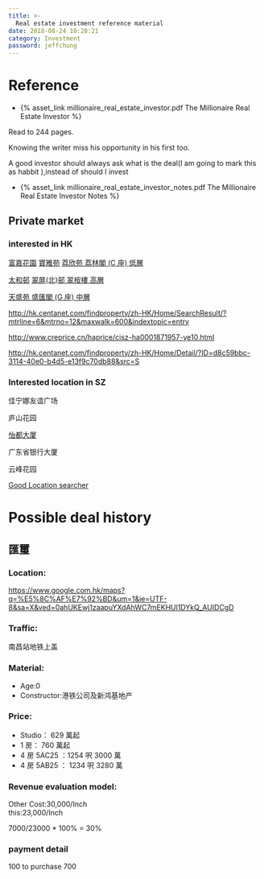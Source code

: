 ```yaml
---
title: >-
  Real estate investment reference material
date: 2018-08-24 10:28:21
category: Investment
password: jeffchung
---
```


# Reference

- {% asset_link millionaire_real_estate_investor.pdf The Millionaire Real Estate Investor %}

Read to 244 pages.

Knowing the writer miss his opportunity in his first too.

A good investor should always ask what is the deal(I am going to mark this as habbit ),instead of should I invest

- {% asset_link millionaire_real_estate_investor_notes.pdf The Millionaire Real Estate Investor Notes %}

## Private market

### interested in HK

[富嘉花園](http://hk.centanet.com/findproperty/zh-HK/Home/Detail/?ID=c3ab6653-a2b1-40aa-b9c5-1cd2de930354&src=S)
[寶雅苑](http://hk.centanet.com/findproperty/zh-HK/Home/Detail/?ID=9c51cb49-7aa4-4bed-b7e7-3f4f80c09673&src=S)
[荔欣苑 荔林閣 (C 座) 低層](http://hk.centanet.com/findproperty/Home/Detail/?ID=b80c000a-eb19-4c9e-8b3f-637d75ebcf6a&src=S)

[太和邨](http://hk.centanet.com/findproperty/Home/Detail/?ID=b3dfbd20-2340-486a-9abb-0a00e0217f33&src=S)
[翠屏(北)邨 翠桉樓 高層](http://hk.centanet.com/findproperty/zh-HK/Home/SearchResult/?mtrno=7&maxwalk=600&mtrline=2)

[天盛苑 盛匯閣 (G 座) 中層](http://hk.centanet.com/findproperty/zh-HK/Home/SearchResult/?mtrno=67&maxwalk=600&mtrline=8)

http://hk.centanet.com/findproperty/zh-HK/Home/SearchResult/?mtrline=6&mtrno=12&maxwalk=600&indextopic=entry

http://www.creprice.cn/haprice/cisz-ha0001871957-ye10.html

http://hk.centanet.com/findproperty/zh-HK/Home/Detail/?ID=d8c59bbc-3114-40e0-b4d5-e13f9c70db88&src=S

### Interested location in SZ

佳宁娜友谊广场

庐山花园

[怡都大厦](http://www.creprice.cn/user/login.html?fromurl=aHR0cDovL3d3dy5jcmVwcmljZS5jbi8=)

广东省银行大厦

云峰花园

[Good Location searcher](http://www.creprice.cn/haprice/cisz-gp114%2A11603093147279%7C22%2A539503020650557-ds1000.html?haname=%E6%AD%A4%E4%BD%8D%E7%BD%AE%E9%99%84%E8%BF%911000%E7%B1%B3)

# Possible deal history

## 匯璽

### Location:

https://www.google.com.hk/maps?q=%E5%8C%AF%E7%92%BD&um=1&ie=UTF-8&sa=X&ved=0ahUKEwj1zaapuYXdAhWC7mEKHUl1DYkQ_AUIDCgD

### Traffic:

南昌站地铁上盖

### Material:

- Age:0
- Constructor:港铁公司及新鸿基地产

### Price:

- Studio： 629 萬起
- 1 房： 760 萬起
- 4 房 5AC25 ：1254 呎 3000 萬
- 4 房 5AB25 ： 1234 呎 3280 萬

### Revenue evaluation model:

Other Cost:30,000/Inch  
this:23,000/Inch

7000/23000 \* 100% = 30%

### payment detail

100 to purchase 700
